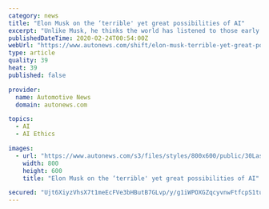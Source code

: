 ```yaml
---
category: news
title: "Elon Musk on the ‘terrible' yet great possibilities of AI"
excerpt: "Unlike Musk, he thinks the world has listened to those early calls to regulate the still-emerging technology. Last year, the European Commission released \"ethics guidelines for responsible AI,\" and Lulla said countries such as Canada and Singapore have adopted similar stances. EY last year released its own \"trusted AI platform\" that it hopes ..."
publishedDateTime: 2020-02-24T00:54:00Z
webUrl: "https://www.autonews.com/shift/elon-musk-terrible-yet-great-possibilities-ai"
type: article
quality: 39
heat: 39
published: false

provider:
  name: Automotive News
  domain: autonews.com

topics:
  - AI
  - AI Ethics

images:
  - url: "https://www.autonews.com/s3/files/styles/800x600/public/30LastMile-MAIN_i.jpg"
    width: 800
    height: 600
    title: "Elon Musk on the ‘terrible' yet great possibilities of AI"

secured: "Ujt6XiyzVhsX7t1meEcFVe3bHButB7GLvp/y/g1iWPOXGZqcyvnwFtfcpS1tulSbSdtUujsAj15EcRQ2Yg8fJdFdgUpJL+iyEvSBl8TH/yk1y5Mo4tegYbMfB0gszlEmaympoaCXAUXwkkteqFnJ1gPy4TpJ8jfOihZbVw+UfO5zZhIIleBPxZZbW+VX09iawQFVSK2uWB+yHQxFuLmh4FxMfxLsRwJPAviYUZI+66tBQfypEhrBZzNacGVs5Sl5o9zfmNYdTi7JfgGONpLwHm9iolbaK5bjD/WAo7nAiix6FLS0AoPi8FJwzZRtEOYj;II5IAmfd8SGwOgayYeGwcg=="
---
```


